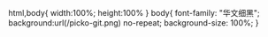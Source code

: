 html,body{
            width:100%;
            height:100%
        }
        body{
            font-family: "华文细黑";
            background:url(/picko-git.png) no-repeat;
            background-size: 100%;
            }
